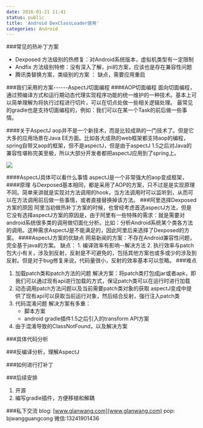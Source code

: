 ```yaml
---
date: 2016-01-21 11:41
status: public
title: 'Android DexClassLoader使用'
categories: Android
---
```


###常见的热补丁方案
- Dexposed  方法级别的热修复：对Android系统版本，虚拟机类型有一定限制
- Andfix 方法级别特修：没有深入了解，jni的方案，应该也是存在兼容性问题
- 腾讯类替换方案，类级别的方案 ： 缺点，需要应用重启


###我们采用的方案------AspectJ切面编程
####AOP切面编程
面向切面编程，通过预编译方式和运行期动态代理实现程序功能的统一维护的一种技术。基本上可以简单理解为将执行过程进行切片，可以在切点处做一些相关逻辑处理。
最常见的gradle也是支持切面编程的，例如：我们可以在某一个Task的前后做一些事情。

####关于AspectJ
aop并不是一个新技术，而是比较成熟的一门技术了。但是它大多的应用场景在Java EE方面。比如各大成熟的web框架都支持aop的编程，spring自带又aop的框架，但不是aspectJ，但是由于aspectJ 1.5之后对Java的兼容性堪称完美至极，所以大部分开发者都把aspectJ应用到了spring上。

![](./_image/2B0526EB-084A-4986-A767-636A90A51F3C.png?r=83)

####AspectJ具体可以看什么事情
aspectJ是一个非常强大的aop变成框架，
####原理
与Dexposed基本相同，都是采用了AOP的方案，只不过是是实现原理不同。简单来讲就是实现对方法调用的hook，当方法调用时可以监听到，从而可以在方法调用前后做一些事情，或者直接替换掉该方法。
###阿里选择Dexposed方案的原因
阿里当初做热补丁方案的时候，也曾经考虑首选aspectJ方法，但是它没有选择aspectJ方案的原因是，由于阿里有一些特殊的需求：就是需要对android系统很多类的调用做切面化分析。比如：分析Android系统某个类各方法的调用。这种需求AspectJ是不能满足的，因此阿里后来选择了Dexposed的方案。
####AspectJ方案的优缺点
网易新闻的方案：不存在Android兼容性问题，完全基于java的方案。
	缺点：
	1. 编译效率有影响--解决方法
	2. 执行效率与patch包大小有关，涉及到反射，反射是不可避免的，包括其他方案也或多或少的涉及到反射。但是对于bug修复来说，代码量很小，反射的效率基本可以忽略。
###难点
1. 加载patch类和patch方法的问题
	解决方案：将patch类打包成jar或者apk，即我们可以通过现有api进行加载的方式，保证patch类可以在运行时进行加载
2. 动态调用patch方法问题以及当前需要patch类对象的获取
	aspectJ变成中提供了现有api可以获取当前运行对象，然后结合反射，强行注入patch类
3. 代码混淆问题
	解决方案有多重：
	- 脚本方案
	- android gradle插件1.5之后引入的transform API方案
4. 由于混淆导致的ClassNotFound，以及解决方案

###具体代码分析

###反编译分析，理解AspectJ

###如何进行打补丁

###后续安排
1. 开源
2. 编写gradle插件，方便移植和解耦

###私下交流
blog: [www.glanwang.com](www.glanwang.com)
pop: bjwangguangcong
微信:13241901436